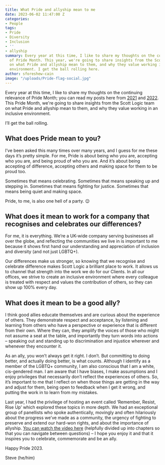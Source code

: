 ```yaml
---
title: What Pride and allyship mean to me
date: 2023-06-02 11:47:00 Z
categories:
- People
tags:
- Pride
- Diversity
- Inclusion
- ''
- allyship
summary: Every year at this time, I like to share my thoughts on the continuing relevance
  of Pride Month. This year, we're going to share insights from the Scott Logic team
  on what Pride and allyship mean to them, and why they value working in an inclusive
  environment. I get the ball rolling here.
author: sforeshew-cain
image: "/uploads/Pride-flag-social.jpg"
---
```


Every year at this time, I like to share my thoughts on the continuing relevance of Pride Month; you can read my posts here from [2021](https://blog.scottlogic.com/2021/06/03/pride-2021.html) and [2022](https://blog.scottlogic.com/2022/06/16/pride-2022.html). This Pride Month, we're going to share insights from the Scott Logic team on what Pride and allyship mean to them, and why they value working in an inclusive environment.

I’ll get the ball rolling.

## What does Pride mean to you?
 
I’ve been asked this many times over many years, and I guess for me these days it’s pretty simple. For me, Pride is about being who you are, accepting who you are, and being proud of who you are. And it’s about being accepting of difference, accepting others and making space for them to be proud too.
 
Sometimes that means celebrating.
Sometimes that means speaking up and stepping in.
Sometimes that means fighting for justice.
Sometimes that means being quiet and making space.
 
Pride, to me, is also one hell of a party. 😉
 
## What does it mean to work for a company that recognises and celebrates our differences?
 
For me, it is everything. We’re a UK-wide company serving businesses all over the globe, and reflecting the communities we live in is important to me because it shows first hand our understanding and appreciation of inclusion and diversity (and not just LGBTQ+).

Our differences make us stronger, so knowing that we recognise and celebrate difference makes Scott Logic a brilliant place to work. It allows us to channel that strength into the work we do for our Clients. In all our offices, we strive to create an inclusive environment where every colleague is treated with respect and values the contribution of others, so they can show up 100% every day.
 
## What does it mean to be a good ally?
 
I think good allies educate themselves and are curious about the experience of others. They demonstrate respect and acceptance, by listening and learning from others who have a perspective or experience that is different from their own. Where they can, they amplify the voices of those who might not assume a seat at the table, and importantly they turn words into actions – speaking out and standing up to discrimination and injustice wherever and whenever they encounter it.
 
As an ally, you won’t always get it right. I don’t. But committing to doing better, and actually doing better, is what counts.  Although I identify as a member of the LGBTQ+ community, I am also conscious that I am a white, cis-gendered man. I am aware that I have biases, I make assumptions and I enjoy privileges that necessarily don’t reflect the experiences of others. So, it’s important to me that I reflect on when those things are getting in the way and adjust for them, being open to feedback when I get it wrong, and putting the work in to learn from my mistakes.

Last year, I had the privilege of hosting an event called ‘Remember, Resist, Rise Up’ which explored these topics in more depth. We had an exceptional group of panellists who spoke authentically, movingly and often hilariously about the progress we’ve made as a community, the urgency of fighting to preserve and extend our hard-won rights, and about the importance of allyship. [You can watch the video here](https://youtu.be/lkyPNRDEuBw) (helpfully divided up into chapters so that you can navigate between questions) – I hope you enjoy it and that it inspires you to celebrate, commemorate and be an ally.

Happy Pride 2023.

Steve (he/him)